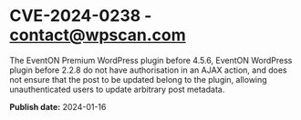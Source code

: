 # CVE-2024-0238 - contact@wpscan.com

The EventON Premium WordPress plugin before 4.5.6, EventON WordPress plugin before 2.2.8 do not have authorisation in an AJAX action, and does not ensure that the post to be updated belong to the plugin, allowing unauthenticated users to update arbitrary post metadata.

**Publish date:** 2024-01-16
